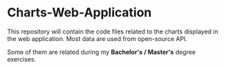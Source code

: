# Charts-Web-Application
This repository will contain the code files related to the charts displayed in the web application. Most data are used from open-source API.

Some of them are related during my **Bachelor's / Master's**  degree exercises.

